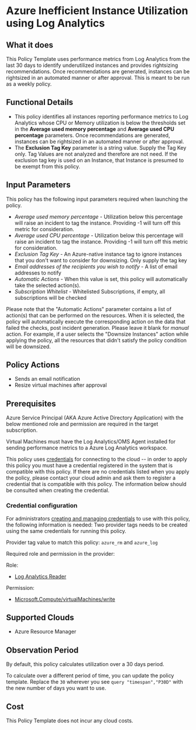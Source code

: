 # Azure Inefficient Instance Utilization using Log Analytics

## What it does

This Policy Template uses performance metrics from Log Analytics from the last 30 days to identify underutilized instances and provides rightsizing recommendations. Once recommendations are generated, instances can be rightsized in an automated manner or after approval. This is meant to be run as a weekly policy.

## Functional Details

- This policy identifies all instances reporting performance metrics to Log Analytics whose CPU or Memory utilization is below the thresholds set in the **Average used memory percentage** and **Average used CPU percentage** parameters. Once recommendations are generated, instances can be rightsized in an automated manner or after approval.
- The **Exclusion Tag Key** parameter is a string value.  Supply the Tag Key only.  Tag Values are not analyzed and therefore are not need.  If the exclusion tag key is used on an Instance, that Instance is presumed to be exempt from this policy.

## Input Parameters

This policy has the following input parameters required when launching the policy.

- *Average used memory percentage* - Utilization below this percentage will raise an incident to tag the instance. Providing -1 will turn off this metric for consideration.
- *Average used CPU percentage* - Utilization below this percentage will raise an incident to tag the instance. Providing -1 will turn off this metric for consideration.
- *Exclusion Tag Key* - An Azure-native instance tag to ignore instances that you don't want to consider for downsizing. Only supply the tag key
- *Email addresses of the recipients you wish to notify* - A list of email addresses to notify
- *Automatic Actions* - When this value is set, this policy will automatically take the selected action(s).
- *Subscription Whitelist* - Whitelisted Subscriptions, if empty, all subscriptions will be checked

Please note that the "Automatic Actions" parameter contains a list of action(s) that can be performed on the resources. When it is selected, the policy will automatically execute the corresponding action on the data that failed the checks, post incident generation. Please leave it blank for *manual* action.
For example, if a user selects the "Downsize Instances" action while applying the policy, all the resources that didn't satisfy the policy condition will be downsized.

## Policy Actions

- Sends an email notification
- Resize virtual machines after approval

## Prerequisites

Azure Service Principal (AKA Azure Active Directory Application) with the below mentioned role and permission are required in the target subscription.

Virtual Machines must have the Log Analytics/OMS Agent installed for sending performance metrics to a Azure Log Analytics workspace.

This policy uses [credentials](https://docs.flexera.com/flexera/EN/Automation/ManagingCredentialsExternal.htm) for connecting to the cloud -- in order to apply this policy you must have a credential registered in the system that is compatible with this policy. If there are no credentials listed when you apply the policy, please contact your cloud admin and ask them to register a credential that is compatible with this policy. The information below should be consulted when creating the credential.

### Credential configuration

For administrators [creating and managing credentials](https://docs.flexera.com/flexera/EN/Automation/ManagingCredentialsExternal.htm) to use with this policy, the following information is needed:
Two provider tags needs to be created using the same credentials for running this policy.

Provider tag value to match this policy: `azure_rm` and `azure_log`

Required role and permission in the provider:

Role:

- [Log Analytics Reader](https://docs.microsoft.com/en-us/azure/azure-monitor/platform/manage-access)

Permission:

- [Microsoft.Compute/virtualMachines/write](https://docs.microsoft.com/en-us/azure/role-based-access-control/resource-provider-operations#microsoftcompute)

## Supported Clouds

- Azure Resource Manager

## Observation Period

By default, this policy calculates utilization over a 30 days period.

To calculate over a different period of time, you can update the policy template.
Replace the `30` wherever you see `query "timespan","P30D"` with the new number of days you want to use.

## Cost

This Policy Template does not incur any cloud costs.
